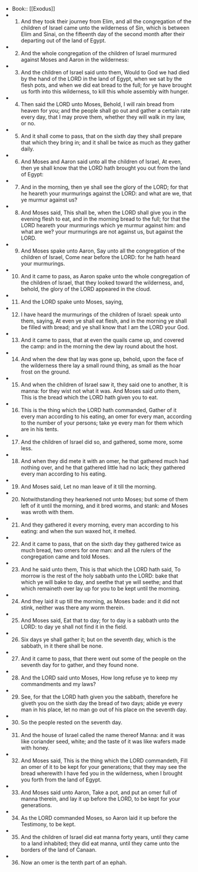 - Book:: [[Exodus]]
- 1. And they took their journey from Elim, and all the congregation of the children of Israel came unto the wilderness of Sin, which is between Elim and Sinai, on the fifteenth day of the second month after their departing out of the land of Egypt.
- 2. And the whole congregation of the children of Israel murmured against Moses and Aaron in the wilderness:
- 3. And the children of Israel said unto them, Would to God we had died by the hand of the LORD in the land of Egypt, when we sat by the flesh pots, and when we did eat bread to the full; for ye have brought us forth into this wilderness, to kill this whole assembly with hunger.
- 4. Then said the LORD unto Moses, Behold, I will rain bread from heaven for you; and the people shall go out and gather a certain rate every day, that I may prove them, whether they will walk in my law, or no.
- 5. And it shall come to pass, that on the sixth day they shall prepare that which they bring in; and it shall be twice as much as they gather daily.
- 6. And Moses and Aaron said unto all the children of Israel, At even, then ye shall know that the LORD hath brought you out from the land of Egypt:
- 7. And in the morning, then ye shall see the glory of the LORD; for that he heareth your murmurings against the LORD: and what are we, that ye murmur against us?
- 8. And Moses said, This shall be, when the LORD shall give you in the evening flesh to eat, and in the morning bread to the full; for that the LORD heareth your murmurings which ye murmur against him: and what are we? your murmurings are not against us, but against the LORD.
- 9. And Moses spake unto Aaron, Say unto all the congregation of the children of Israel, Come near before the LORD: for he hath heard your murmurings.
- 10. And it came to pass, as Aaron spake unto the whole congregation of the children of Israel, that they looked toward the wilderness, and, behold, the glory of the LORD appeared in the cloud.
- 11. And the LORD spake unto Moses, saying,
- 12. I have heard the murmurings of the children of Israel: speak unto them, saying, At even ye shall eat flesh, and in the morning ye shall be filled with bread; and ye shall know that I am the LORD your God.
- 13. And it came to pass, that at even the quails came up, and covered the camp: and in the morning the dew lay round about the host.
- 14. And when the dew that lay was gone up, behold, upon the face of the wilderness there lay a small round thing, as small as the hoar frost on the ground.
- 15. And when the children of Israel saw it, they said one to another, It is manna: for they wist not what it was. And Moses said unto them, This is the bread which the LORD hath given you to eat.
- 16. This is the thing which the LORD hath commanded, Gather of it every man according to his eating, an omer for every man, according to the number of your persons; take ye every man for them which are in his tents.
- 17. And the children of Israel did so, and gathered, some more, some less.
- 18. And when they did mete it with an omer, he that gathered much had nothing over, and he that gathered little had no lack; they gathered every man according to his eating.
- 19. And Moses said, Let no man leave of it till the morning.
- 20. Notwithstanding they hearkened not unto Moses; but some of them left of it until the morning, and it bred worms, and stank: and Moses was wroth with them.
- 21. And they gathered it every morning, every man according to his eating: and when the sun waxed hot, it melted.
- 22. And it came to pass, that on the sixth day they gathered twice as much bread, two omers for one man: and all the rulers of the congregation came and told Moses.
- 23. And he said unto them, This is that which the LORD hath said, To morrow is the rest of the holy sabbath unto the LORD: bake that which ye will bake to day, and seethe that ye will seethe; and that which remaineth over lay up for you to be kept until the morning.
- 24. And they laid it up till the morning, as Moses bade: and it did not stink, neither was there any worm therein.
- 25. And Moses said, Eat that to day; for to day is a sabbath unto the LORD: to day ye shall not find it in the field.
- 26. Six days ye shall gather it; but on the seventh day, which is the sabbath, in it there shall be none.
- 27. And it came to pass, that there went out some of the people on the seventh day for to gather, and they found none.
- 28. And the LORD said unto Moses, How long refuse ye to keep my commandments and my laws?
- 29. See, for that the LORD hath given you the sabbath, therefore he giveth you on the sixth day the bread of two days; abide ye every man in his place, let no man go out of his place on the seventh day.
- 30. So the people rested on the seventh day.
- 31. And the house of Israel called the name thereof Manna: and it was like coriander seed, white; and the taste of it was like wafers made with honey.
- 32. And Moses said, This is the thing which the LORD commandeth, Fill an omer of it to be kept for your generations; that they may see the bread wherewith I have fed you in the wilderness, when I brought you forth from the land of Egypt.
- 33. And Moses said unto Aaron, Take a pot, and put an omer full of manna therein, and lay it up before the LORD, to be kept for your generations.
- 34. As the LORD commanded Moses, so Aaron laid it up before the Testimony, to be kept.
- 35. And the children of Israel did eat manna forty years, until they came to a land inhabited; they did eat manna, until they came unto the borders of the land of Canaan.
- 36. Now an omer is the tenth part of an ephah.
